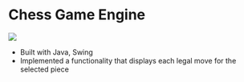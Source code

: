# Chess Game Engine

[![](https://github.com/marius004/Chess-Game/blob/master/video/background.gif)](https://github.com/marius004/Chess-Game/blob/master/video/background.gif)

* Built with Java, Swing
* Implemented a functionality that displays each legal move for the selected piece

